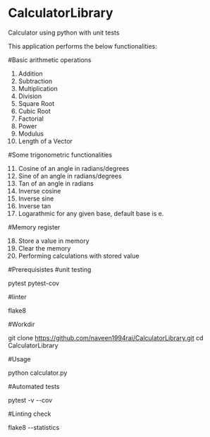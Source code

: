 # CalculatorLibrary
Calculator using python with unit tests


This application performs the below functionalities:

#Basic arithmetic operations
1.  Addition
2.  Subtraction
3.  Multiplication
4.  Division
5.  Square Root
6.  Cubic Root
7.  Factorial
8.  Power
9.  Modulus
10. Length of a Vector

#Some trigonometric functionalities

11. Cosine of an angle in radians/degrees
12. Sine of an angle in radians/degrees
13. Tan of an angle in radians
14. Inverse cosine
15. Inverse sine
16. Inverse tan
17. Logarathmic for any given base, default base is e.

#Memory register

18. Store a value in memory
19. Clear the memory
20. Performing calculations with stored value


#Prerequisistes
#unit testing

pytest
pytest-cov

#linter

flake8  

#Workdir

git clone https://github.com/naveen1994rai/CalculatorLibrary.git
cd CalculatorLibrary

#Usage

python calculator.py

#Automated tests

pytest -v --cov

#Linting check

flake8 --statistics
